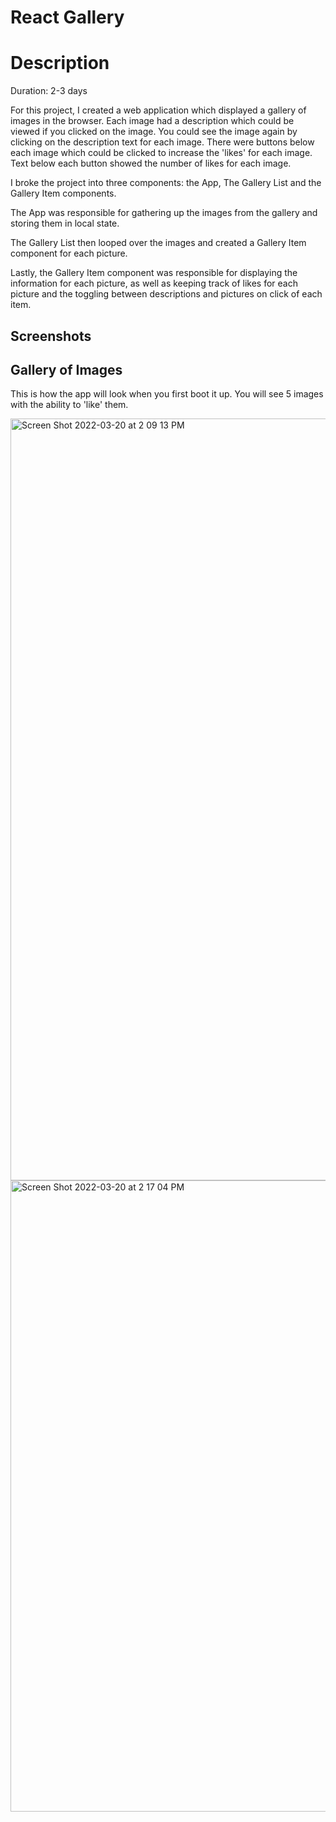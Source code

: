 # React Gallery

# Description

Duration: 2-3 days

For this project, I created a web application which displayed a gallery of images in the browser.  Each image had a description which could be viewed if you clicked on the image.  You could see the image again by clicking on the description text for each image.  There were buttons below each image which could be clicked to increase the 'likes' for each image.  Text below each button showed the number of likes for each image.

I broke the project into three components: the App, The Gallery List and the Gallery Item components.  

The App was responsible for gathering up the images from the gallery and storing them in local state.  

The Gallery List then looped over the images and created a Gallery Item component for each picture.  

Lastly, the Gallery Item component was responsible for displaying the information for each picture, as well as keeping track of likes for each picture and the toggling between descriptions and pictures on click of each item.

## Screenshots

## Gallery of Images

This is how the app will look when you first boot it up.  You will see 5 images with the ability to 'like' them.

<img width="1219" alt="Screen Shot 2022-03-20 at 2 09 13 PM" src="https://user-images.githubusercontent.com/91631646/159178848-fda26419-2f2c-4c35-956d-d57d4bff165c.png">

<img width="1010" alt="Screen Shot 2022-03-20 at 2 17 04 PM" src="https://user-images.githubusercontent.com/91631646/159178994-8b6e70be-1dae-43cf-accb-5a902c84d2e6.png">


